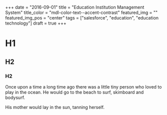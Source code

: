 +++
date         = "2016-09-01"
title        = "Education Institution Management System"
title_color  = "mdl-color-text--accent-contrast"
featured_img = ""
featured_img_pos = "center"
tags         = ["salesforce", "education", "education technology"]
draft = true
+++
# H1
## H2
### H2

Once upon a time a long time ago there was a little tiny person who loved to play in the ocean. He would go to the beach to surf, skimboard and bodysurf.

His mother would lay in the sun, tanning herself.

